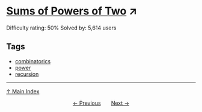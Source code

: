 # [Sums of Powers of Two](https://projecteuler.net/problem=169) ↗️

Difficulty rating: 50%
Solved by: 5,614 users
## Tags

- [combinatorics](../tags/combinatorics.md)
- [power](../tags/power.md)
- [recursion](../tags/recursion.md)



---

[↑ Main Index](../README.md)


<div align=center><a href='168.md'>← Previous</a> &nbsp;&nbsp; &nbsp;&nbsp;  <a href='170.md'>Next →</a></div>
